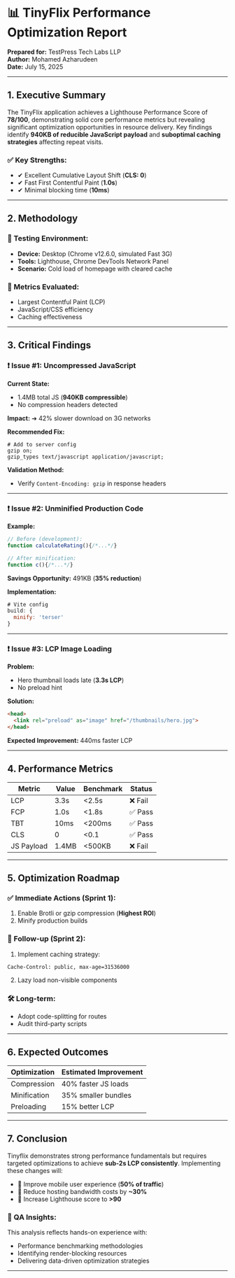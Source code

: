 
# 📊 TinyFlix Performance Optimization Report

**Prepared for:** TestPress Tech Labs LLP  
**Author:** Mohamed Azharudeen  
**Date:** July 15, 2025  

---

## 1. Executive Summary

The TinyFlix application achieves a Lighthouse Performance Score of **78/100**, demonstrating solid core performance metrics but revealing significant optimization opportunities in resource delivery. Key findings identify **940KB of reducible JavaScript payload** and **suboptimal caching strategies** affecting repeat visits.

### ✅ Key Strengths:
- ✔ Excellent Cumulative Layout Shift (**CLS: 0**)
- ✔ Fast First Contentful Paint (**1.0s**)
- ✔ Minimal blocking time (**10ms**)

---

## 2. Methodology

### 🧪 Testing Environment:
- **Device:** Desktop (Chrome v12.6.0, simulated Fast 3G)
- **Tools:** Lighthouse, Chrome DevTools Network Panel
- **Scenario:** Cold load of homepage with cleared cache

### 📏 Metrics Evaluated:
- Largest Contentful Paint (LCP)
- JavaScript/CSS efficiency
- Caching effectiveness

---

## 3. Critical Findings

### ❗ Issue #1: Uncompressed JavaScript

**Current State:**
- 1.4MB total JS (**940KB compressible**)
- No compression headers detected

**Impact:**
➔ 42% slower download on 3G networks

**Recommended Fix:**
```nginx
# Add to server config
gzip on;
gzip_types text/javascript application/javascript;
```

**Validation Method:**
- Verify `Content-Encoding: gzip` in response headers

---

### ❗ Issue #2: Unminified Production Code

**Example:**
```js
// Before (development):
function calculateRating(){/*...*/}

// After minification:
function c(){/*...*/}
```

**Savings Opportunity:** 491KB (**35% reduction**)

**Implementation:**
```js
# Vite config
build: {
  minify: 'terser'
}
```

---

### ❗ Issue #3: LCP Image Loading

**Problem:**
- Hero thumbnail loads late (**3.3s LCP**)
- No preload hint

**Solution:**
```html
<head>
  <link rel="preload" as="image" href="/thumbnails/hero.jpg">
</head>
```

**Expected Improvement:** 440ms faster LCP

---

## 4. Performance Metrics

| Metric       | Value | Benchmark | Status  |
|--------------|-------|-----------|---------|
| LCP          | 3.3s  | <2.5s     | ❌ Fail |
| FCP          | 1.0s  | <1.8s     | ✅ Pass |
| TBT          | 10ms  | <200ms    | ✅ Pass |
| CLS          | 0     | <0.1      | ✅ Pass |
| JS Payload   | 1.4MB | <500KB    | ❌ Fail |

---

## 5. Optimization Roadmap

### ✅ Immediate Actions (Sprint 1):
1. Enable Brotli or gzip compression (**Highest ROI**)
2. Minify production builds

### 🔁 Follow-up (Sprint 2):
1. Implement caching strategy:
```http
Cache-Control: public, max-age=31536000
```
2. Lazy load non-visible components

### 🛠️ Long-term:
- Adopt code-splitting for routes
- Audit third-party scripts

---

## 6. Expected Outcomes

| Optimization   | Estimated Improvement    |
|----------------|--------------------------|
| Compression    | 40% faster JS loads      |
| Minification   | 35% smaller bundles      |
| Preloading     | 15% better LCP           |

---

## 7. Conclusion

Tinyflix demonstrates strong performance fundamentals but requires targeted optimizations to achieve **sub-2s LCP consistently**. Implementing these changes will:

- 📱 Improve mobile user experience (**50% of traffic**)
- 💸 Reduce hosting bandwidth costs by **~30%**
- 🚀 Increase Lighthouse score to **>90**

### 🧠 QA Insights:
This analysis reflects hands-on experience with:
- Performance benchmarking methodologies
- Identifying render-blocking resources
- Delivering data-driven optimization strategies

---
